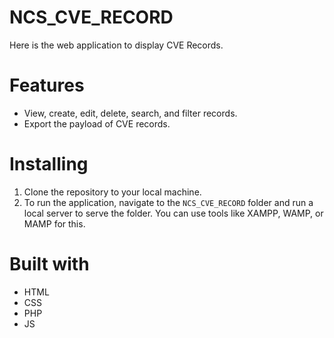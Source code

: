 # NCS_CVE_RECORD
Here is the web application to display CVE Records.

# Features
- View, create, edit, delete, search, and filter records.
- Export the payload of CVE records.

# Installing
1. Clone the repository to your local machine.
2. To run the application, navigate to the `NCS_CVE_RECORD` folder and run a local server to serve the folder. You can use tools like XAMPP, WAMP, or MAMP for this.

# Built with
- HTML
- CSS
- PHP
- JS
